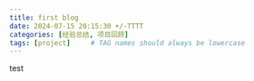 ```yaml
---
title: first blog
date: 2024-07-15 20:15:30 +/-TTTT
categories: [经验总结, 项目回顾]
tags: [project]     # TAG names should always be lowercase
---
```

test
